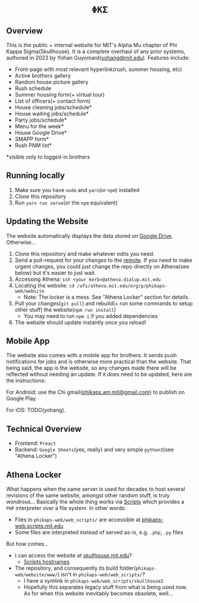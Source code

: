 <div align="center">
    <h1><code>ΦΚΣ</code></h1>
</div>

## Overview
This is the public + internal website for MIT's Alpha Mu chapter of Phi Kappa Sigma(Skullhouse). It is a complete overhaul of any prior systems, authored in 2023 by Yohan Guyomard(yohang@mit.edu). Features include:
- Front-page with most relevant hyperlink(rush, summer housing, etc)
- Active brothers gallery
- Random house picture gallery
- Rush schedule
- Summer housing form(+ virtual tour)
- List of officers(+ contact form)
- House cleaning jobs/schedule*
- House waiting jobs/schedule*
- Party jobs/schedule*
- Menu for the week*
- House Google Drive*
- SMAPP form*
- Rush PNM list*

*visible only to logged-in brothers

## Running locally
1. Make sure you have `node` and `yarn`(or `npm`) installed
2. Clone this repository
3. Run `yarn run serve`(or the `npm` equivalent)

## Updating the Website
The website automatically displays the data stored on [Google Drive](https://drive.google.com/drive/folders/1Ii4pBOw8l2jdVzGyGnBEyjXS7iMiTF-h?usp=sharing). Otherwise...
1. Clone this repository and make whatever edits you need.
2. Send a pull-request for your changes to the [remote](https://github.com/yohandev/pks). If you need to make urgent changes, you could just change the repo directly on Athena(see below) but it's easier to just wait.
3. Accessing Athena: `ssh <your kerb>@athena.dialup.mit.edu`
4. Locating the website: `cd /afs/athena.mit.edu/org/p/phikaps-web/website`
    - Note: The locker is a mess. See "Athena Locker" section for details.
5. Pull your changes(`git pull`) and rebuild(+ run some commands to setup other stuff) the website(`npm run install`)
    - You may need to run `npm i` if you added dependencies
6. The website should update instantly once you reload!

## Mobile App
The website also comes with a mobile app for brothers. It sends push notifications for jobs and is otherwise more practical than the website. That being said, the app *is* the website, so any changes made there will be reflected without needing an update. If it does need to be updated, here are the instructions:


For Android: use the Chi gmail(phikaps.am.mit@gmail.com) to publish on Google Play.

For iOS: TODO(yohang).

## Technical Overview
- Frontend: `Preact`
- Backend: `Google Sheets`(yes, really) and very simple `python3`(see "Athena Locker")

## Athena Locker
What happens when the same server is used for decades to host several revisions of the same website, amongst other random stuff, is truly wondrous... Basically the whole thing works via [Scripts](https://scripts.mit.edu) which provides a `PHP` interpreter over a file system. In other words:
- Files in `phikaps-web/web_scripts/` are accessible at [phikaps-web.scripts.mit.edu](phikaps-web.scripts.mit.edu)
- Some files are interpreted instead of served as-is, e.g. `.php`, `.py` files

But how comes...
- I can access the website at [skullhouse.mit.edu](skullhouse.mit.edu)?
    - [Scripts hostnames](https://scripts.mit.edu/faq/14)
- The repository, and consequently its build folder(`phikaps-web/website/www/`) isn't in `phikaps-web/web_scripts/`?
    - I have a symlink in `phikaps-web/web_scripts/skullhouse2`
    - Hopefully this separates legacy stuff from what is being used now. As for when this website inevitably becomes obsolete, well...